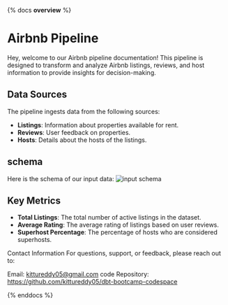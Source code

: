 {% docs __overview__ %}
# Airbnb Pipeline
Hey, welcome to our Airbnb pipeline documentation! This pipeline is designed to transform and analyze Airbnb listings, reviews, and host information to provide insights for decision-making.

## Data Sources
The pipeline ingests data from the following sources:
- **Listings**: Information about properties available for rent.
- **Reviews**: User feedback on properties.
- **Hosts**: Details about the hosts of the listings.

## schema
Here is the schema of our input data:
![input schema](assets/input_schema.png)

## Key Metrics
- **Total Listings**: The total number of active listings in the dataset.
- **Average Rating**: The average rating of listings based on user reviews.
- **Superhost Percentage**: The percentage of hosts who are considered superhosts.

Contact Information
For questions, support, or feedback, please reach out to:

Email: kittureddy05@gmail.com 
code Repository: https://github.com/kittureddy05/dbt-bootcamp-codespace

{% enddocs %}
